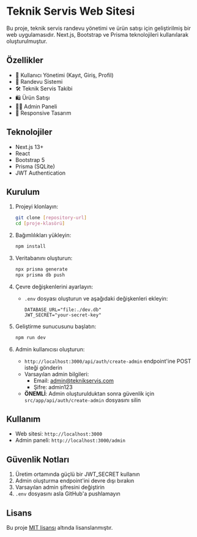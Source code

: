 # Teknik Servis Web Sitesi

Bu proje, teknik servis randevu yönetimi ve ürün satışı için geliştirilmiş bir web uygulamasıdır. Next.js, Bootstrap ve Prisma teknolojileri kullanılarak oluşturulmuştur.

## Özellikler

- 👤 Kullanıcı Yönetimi (Kayıt, Giriş, Profil)
- 📅 Randevu Sistemi
- 🛠 Teknik Servis Takibi
- 🛍 Ürün Satışı
- 👨‍💼 Admin Paneli
- 📱 Responsive Tasarım

## Teknolojiler

- Next.js 13+
- React
- Bootstrap 5
- Prisma (SQLite)
- JWT Authentication

## Kurulum

1. Projeyi klonlayın:
   ```bash
   git clone [repository-url]
   cd [proje-klasörü]
   ```

2. Bağımlılıkları yükleyin:
   ```bash
   npm install
   ```

3. Veritabanını oluşturun:
   ```bash
   npx prisma generate
   npx prisma db push
   ```

4. Çevre değişkenlerini ayarlayın:
   - `.env` dosyası oluşturun ve aşağıdaki değişkenleri ekleyin:
     ```
     DATABASE_URL="file:./dev.db"
     JWT_SECRET="your-secret-key"
     ```

5. Geliştirme sunucusunu başlatın:
   ```bash
   npm run dev
   ```

6. Admin kullanıcısı oluşturun:
   - `http://localhost:3000/api/auth/create-admin` endpoint'ine POST isteği gönderin
   - Varsayılan admin bilgileri:
     - Email: admin@teknikservis.com
     - Şifre: admin123
   - **ÖNEMLİ**: Admin oluşturulduktan sonra güvenlik için `src/app/api/auth/create-admin` dosyasını silin

## Kullanım

- Web sitesi: `http://localhost:3000`
- Admin paneli: `http://localhost:3000/admin`

## Güvenlik Notları

1. Üretim ortamında güçlü bir JWT_SECRET kullanın
2. Admin oluşturma endpoint'ini devre dışı bırakın
3. Varsayılan admin şifresini değiştirin
4. `.env` dosyasını asla GitHub'a pushlamayın

## Lisans

Bu proje [MIT lisansı](LICENSE) altında lisanslanmıştır. 